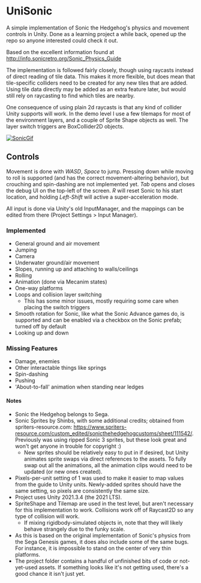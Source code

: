# UniSonic
A simple implementation of Sonic the Hedgehog's physics and movement controls in Unity. Done as a learning project a while back, opened up the repo so anyone interested could check it out.
  
Based on the excellent information found at http://info.sonicretro.org/Sonic_Physics_Guide  
  
The implementation is followed fairly closely, though using raycasts instead of direct reading of tile data. This makes it more flexible, but does mean that tile-specific colliders need to be created for any new tiles that are added. Using tile data directly may be added as an extra feature later, but would still rely on raycasting to find which tiles are nearby.

One consequence of using plain 2d raycasts is that any kind of collider Unity supports will work. In the demo level I use a few tilemaps for most of the environment layers, and a couple of Sprite Shape objects as well. The layer switch triggers are BoxCollider2D objects.

[![SonicGif](https://thumbs.gfycat.com/BonyGrandioseEquestrian-size_restricted.gif "A short GIF demonstrating some of the features.")](https://gfycat.com/bonygrandioseequestrian)

## Controls
Movement is done with *WASD*, *Space* to jump. Pressing down while moving to roll is supported (and has the correct movement-altering behavior), but crouching and spin-dashing are not implemented yet.
*Tab* opens and closes the debug UI on the top-left of the screen. *R* will reset Sonic to his start location, and holding *Left-Shift* will active a super-acceleration mode.

All input is done via Unity's old InputManager, and the mappings can be edited from there (Project Settings > Input Manager).

### Implemented
- General ground and air movement
- Jumping
- Camera
- Underwater ground/air movement
- Slopes, running up and attaching to walls/ceilings
- Rolling
- Animation (done via Mecanim states)
- One-way platforms
- Loops and collision layer switching
  -  This has some minor issues, mostly requiring some care when placing the switch triggers
- Smooth rotation for Sonic, like what the Sonic Advance games do, is supported and can be enabled via a checkbox on the Sonic prefab; turned off by default
- Looking up and down

### Missing Features
- Damage, enemies
- Other interactable things like springs
- Spin-dashing
- Pushing
- 'About-to-fall' animation when standing near ledges

#### Notes
- Sonic the Hedgehog belongs to Sega.
- Sonic Sprites by Shinbs, with some additional credits; obtained from spriters-resource.com: https://www.spriters-resource.com/custom_edited/sonicthehedgehogcustoms/sheet/111542/. Previously was using ripped Sonic 3 sprites, but these look great and won't get anyone in trouble for copyright :)
  - New sprites should be relatively easy to put in if desired, but Unity animates sprite swaps via direct references to the assets. To fully swap out all the animations, all the animation clips would need to be updated (or new ones created).
- Pixels-per-unit setting of 1 was used to make it easier to map values from the guide to Unity units. Newly-added sprites should have the same setting, so pixels are consistently the same size.
- Project uses Unity 2021.3.4 (the 2021 LTS).
- SpriteShape and Tilemap are used in the test level, but aren't necessary for this implementation to work. Collisions work off of Raycast2D so any type of collision will work.
  - If mixing rigidbody-simulated objects in, note that they will likely behave strangely due to the funky scale.
- As this is based on the original implementation of Sonic's physics from the Sega Genesis games, it does also include some of the same bugs. For instance, it is impossible to stand on the center of very thin platforms.
- The project folder contains a handful of unfinished bits of code or not-yet-used assets. If something looks like it's not getting used, there's a good chance it isn't just yet.